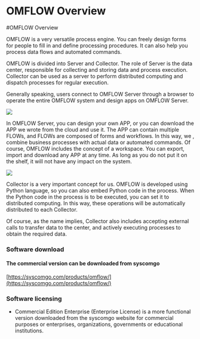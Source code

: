 # OMFLOW Overview

\#OMFLOW Overview

OMFLOW is a very versatile process engine. You can freely design forms for people to fill in and define processing procedures. It can also help you process data flows and automated commands.

OMFLOW is divided into Server and Collector. The role of Server is the data center, responsible for collecting and storing data and process execution. Collector can be used as a server to perform distributed computing and dispatch processes for regular execution.

Generally speaking, users connect to OMFLOW Server through a browser to operate the entire OMFLOW system and design apps on OMFLOW Server.

![](https://syscomgo.com/wp-content/uploads/2023/11/OMFLOW\_2-1\_1.png)

In OMFLOW Server, you can design your own APP, or you can download the APP we wrote from the cloud and use it. The APP can contain multiple FLOWs, and FLOWs are composed of forms and workflows. In this way, we , combine business processes with actual data or automated commands. Of course, OMFLOW includes the concept of a workspace. You can export, import and download any APP at any time. As long as you do not put it on the shelf, it will not have any impact on the system.

![](https://syscomgo.com/wp-content/uploads/2023/11/OMFLOW\_2-1\_2.png)

Collector is a very important concept for us. OMFLOW is developed using Python language, so you can also embed Python code in the process. When the Python code in the process is to be executed, you can set it to distributed computing. In this way, these operations will be automatically distributed to each Collector.

Of course, as the name implies, Collector also includes accepting external calls to transfer data to the center, and actively executing processes to obtain the required data.

### Software download

#### The commercial version can be downloaded from syscomgo

[https://syscomgo.com/products/omflow/](https://syscomgo.com/products/omflow/)

### Software licensing

* Commercial Edition Enterprise (Enterprise License) is a more functional version downloaded from the syscomgo website for commercial purposes or enterprises, organizations, governments or educational institutions.
